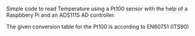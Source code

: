 Simple code to read Temperature using a Pt100 sensor with the help of a 
Raspbbery Pi and an ADS1115 AD controller.

The given conversion table for the Pt100 is according to EN60751 (ITS90)
